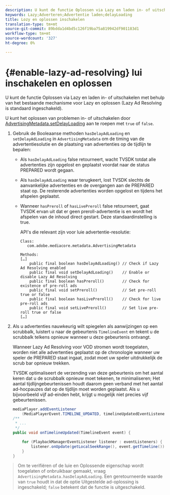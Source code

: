 ```yaml
---
description: U kunt de functie Oplossen via Lazy en laden in- of uitschakelen met behulp van het bestaande mechanisme voor Lazy en oplossen (Lazy Ad Resolving is standaard ingeschakeld).
keywords: Lazy;Adverteren;Advertentie laden;delayLoading
title: Lozy en oplossen inschakelen
translation-type: tm+mt
source-git-commit: 89bdda1d4bd5c126f19ba75a819942df901183d1
workflow-type: tm+mt
source-wordcount: '327'
ht-degree: 0%

---
```



# {#enable-lazy-ad-resolving} lui inschakelen en oplossen

U kunt de functie Oplossen via Lazy en laden in- of uitschakelen met behulp van het bestaande mechanisme voor Lazy en oplossen (Lazy Ad Resolving is standaard ingeschakeld).

U kunt het oplossen van problemen in- of uitschakelen door [AdvertisingMetadata.setDelayLoading](https://help.adobe.com/en_US/primetime/api/psdk/javadoc_2.4/com/adobe/mediacore/metadata/AdvertisingMetadata.html#setDelayAdLoading-boolean-) aan te roepen met `true` of `false`.

1. Gebruik de Booleaanse methoden `hasDelayAdLoading` en `setDelayAdLoading` in `AdvertisingMetadata` om de timing van de advertentiesolutie en de plaatsing van advertenties op de tijdlijn te bepalen:

   * Als `hasDelayAdLoading` false retourneert, wacht TVSDK totdat alle advertenties zijn opgelost en geplaatst voordat naar de status PREPARED wordt gegaan.
   * Als `hasDelayAdLoading` waar terugkeert, lost TVSDK slechts de aanvankelijke advertenties en de overgangen aan de PREPARED staat op. De resterende advertenties worden opgelost en tijdens het afspelen geplaatst.
   * Wanneer `hasPreroll` of `hasLivePreroll` false retourneert, gaat TVSDK ervan uit dat er geen preroll-advertentie is en wordt het afspelen van de inhoud direct gestart. Deze standaardinstelling is true.

      API&#39;s die relevant zijn voor luie advertentie-resolutie:

      ```
      Class: 
         com.adobe.mediacore.metadata.AdvertisingMetadata 
      
      Methods: 
      […] 
          public final boolean hasDelayAdLoading() // Check if Lazy Ad Resolving enabled 
          public final void setDelayAdLoading()    // Enable or disable Lazy Ad Resolving 
          public final boolean hasPreroll()        // Check for existence of pre-roll ads 
          public final void setPreroll()           // Set pre-roll true or false 
          public final boolean hasLivePreroll()    // Check for live pre-roll ads 
          public final void setLivePreroll()       // Set live pre-roll true or false 
      […]
      ```

1. Als u advertenties nauwkeurig wilt spiegelen als aanwijzingen op een scrubbalk, luistert u naar de gebeurtenis `TimelineEvent` en tekent u de scrubbalk telkens opnieuw wanneer u deze gebeurtenis ontvangt.

   Wanneer Lazy Ad Resolving voor VOD stromen wordt toegelaten, worden niet alle advertenties geplaatst op de chronologie wanneer uw speler de PREPARED staat ingaat, zodat moet uw speler uitdrukkelijk de scrub bar opnieuw trekken.

   TVSDK optimaliseert de verzending van deze gebeurtenis om het aantal keren dat u de scrubbalk opnieuw moet tekenen, te minimaliseren; Het aantal tijdlijngebeurtenissen houdt daarom geen verband met het aantal ad-hocpauzes dat op de tijdlijn moet worden geplaatst. Als u bijvoorbeeld vijf ad-einden hebt, krijgt u mogelijk niet precies vijf gebeurtenissen.

   ```java
   mediaPlayer.addEventListener 
       (MediaPlayerEvent.TIMELINE_UPDATED, timelineUpdatedEventListener); 
   /** 
    * ... 
    */ 
   public void onTimelineUpdated(TimelineEvent event) { 
   
       for (PlaybackManagerEventListener listener : eventListeners) { 
           listener.onUpdate(getLocalSeekRange(), event.getTimeline()); 
       } 
   } 
   ```

>Om te verifiëren of de luie en Oplossende eigenschap wordt toegelaten of onbruikbaar gemaakt, vraag `AdvertisingMetadata.hasDelayAdLoading`. Een geretourneerde waarde van `true` houdt in dat de optie Uitgestelde ad-oplossing is ingeschakeld; `false` betekent dat de functie is uitgeschakeld.

